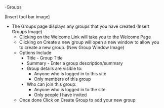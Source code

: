 -Groups

(Insert tool bar image)

   * The Groups page displays any groups that you have created
(Insert Groups Image)
     * Clicking on the Welcome Link will take you to the Welcome Page
     * Clicking on Create a new group will open a new window to allow you to create a new group.
(New Group Window Image)
     * Options Include
          * Title - Group Title
          * Summary - Enter a group description/summary
          * Group details are visible to:
               * Anyone who is logged in to this site
               * Only members of this group
          * Who can join this group:
               * Anyone who is logged in to the site
               * Only people I have invited
     * Once done Click on Create Group to add your new group
